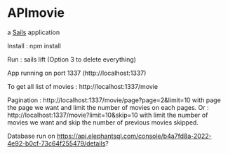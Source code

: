 # APImovie

a [Sails](http://sailsjs.org) application

Install : npm install

Run : sails lift (Option 3 to delete everything)

App running on port 1337 (http://localhost:1337)

To get all list of movies : http://localhost:1337/movie

Pagination : http://localhost:1337/movie/page?page=2&limit=10
  with page the page we want and limit the number of movies on each pages.
Or : http://localhost:1337/movie?limit=10&skip=10
  with limit the number of movies we want and skip the number of previous movies skipped.
  
Database run on https://api.elephantsql.com/console/b4a7fd8a-2022-4e92-b0cf-73c64f255479/details?
